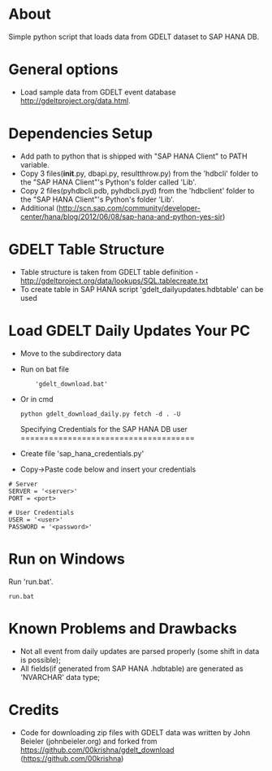 About
=====
Simple python script that loads data from GDELT dataset to SAP HANA DB.

General options
===============
* Load sample data from GDELT event database http://gdeltproject.org/data.html.

Dependencies Setup
==================
* Add path to python that is shipped with "SAP HANA Client" to PATH variable.
* Copy 3 files(__init__.py, dbapi.py, resultthrow.py) from the 'hdbcli' folder to the "SAP HANA Client"'s Python's folder called 'Lib'.
* Copy 2 files(pyhdbcli.pdb, pyhdbcli.pyd) from the 'hdbclient' folder to the "SAP HANA Client"'s Python's folder 'Lib'.
* Additional (http://scn.sap.com/community/developer-center/hana/blog/2012/06/08/sap-hana-and-python-yes-sir)


GDELT Table Structure
====================================
* Table structure is taken from GDELT table definition - http://gdeltproject.org/data/lookups/SQL.tablecreate.txt
* To create table in SAP HANA script 'gdelt_dailyupdates.hdbtable' can be used


Load GDELT Daily Updates Your PC
======================================================
* Move to the subdirectory data
* Run on bat file
	```
		'gdelt_download.bat'
	```
* Or in cmd
	```
	python gdelt_download_daily.py fetch -d . -U
	```

	Specifying Credentials for the SAP HANA DB user
=====================================
* Create file 'sap_hana_credentials.py'
* Copy->Paste code below and insert your credentials
```
# Server 
SERVER = '<server>'
PORT = <port>

# User Credentials
USER = '<user>'
PASSWORD = '<password>'
```

Run on Windows
==============
Run 'run.bat'.
```
run.bat
```	

Known Problems and Drawbacks
============================
* Not all event from daily updates are parsed properly (some shift in data is possible);
* All fields(if generated from SAP HANA .hdbtable) are generated as 'NVARCHAR' data type;

Credits
=======
* Code for downloading zip files with GDELT data was written by John Beieler (johnbeieler.org) and forked from https://github.com/00krishna/gdelt_download (https://github.com/00krishna)